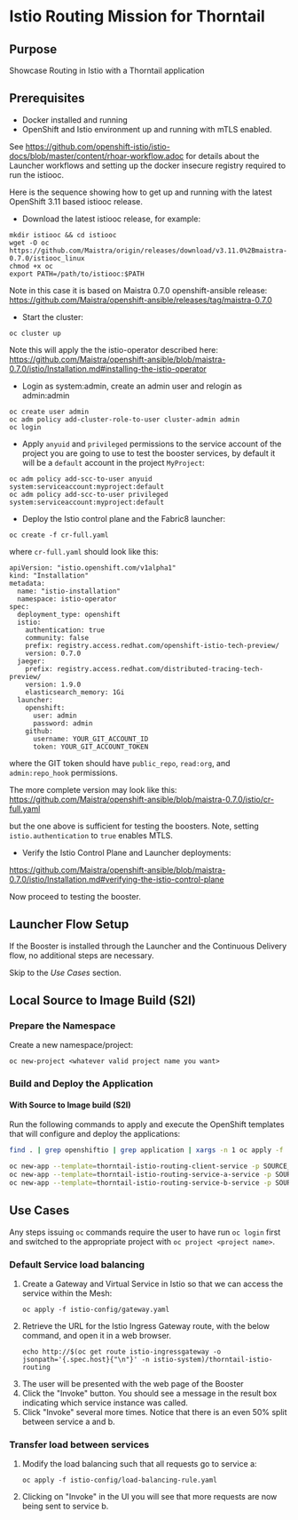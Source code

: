 # Istio Routing Mission for Thorntail

## Purpose

Showcase Routing in Istio with a Thorntail application

## Prerequisites

* Docker installed and running
* OpenShift and Istio environment up and running with mTLS enabled.

See https://github.com/openshift-istio/istio-docs/blob/master/content/rhoar-workflow.adoc for details about the Launcher workflows and setting up the docker insecure registry required to run the istiooc.

Here is the sequence showing how to get up and running with the latest OpenShift 3.11 based istiooc release.

- Download the latest istiooc release, for example:
```
mkdir istiooc && cd istiooc
wget -O oc https://github.com/Maistra/origin/releases/download/v3.11.0%2Bmaistra-0.7.0/istiooc_linux
chmod +x oc
export PATH=/path/to/istiooc:$PATH
```

Note in this case it is based on Maistra 0.7.0 openshift-ansible release:
https://github.com/Maistra/openshift-ansible/releases/tag/maistra-0.7.0

- Start the cluster:
```
oc cluster up
```

Note this will apply the the istio-operator described here:
https://github.com/Maistra/openshift-ansible/blob/maistra-0.7.0/istio/Installation.md#installing-the-istio-operator

- Login as system:admin, create an admin user and relogin as admin:admin
```
oc create user admin
oc adm policy add-cluster-role-to-user cluster-admin admin
oc login
```

- Apply `anyuid` and `privileged` permissions to the service account of the project you are going to use to test the booster services, by default it will be a `default` account in the project `MyProject`:

```
oc adm policy add-scc-to-user anyuid system:serviceaccount:myproject:default
oc adm policy add-scc-to-user privileged system:serviceaccount:myproject:default
```

- Deploy the Istio control plane and the Fabric8 launcher:

```
oc create -f cr-full.yaml
```

where `cr-full.yaml` should look like this:

```
apiVersion: "istio.openshift.com/v1alpha1"
kind: "Installation"
metadata:
  name: "istio-installation"
  namespace: istio-operator
spec:
  deployment_type: openshift
  istio:
    authentication: true
    community: false
    prefix: registry.access.redhat.com/openshift-istio-tech-preview/ 
    version: 0.7.0
  jaeger:
    prefix: registry.access.redhat.com/distributed-tracing-tech-preview/
    version: 1.9.0
    elasticsearch_memory: 1Gi
  launcher:
    openshift:
      user: admin
      password: admin
    github:
      username: YOUR_GIT_ACCOUNT_ID
      token: YOUR_GIT_ACCOUNT_TOKEN
```

where the GIT token should have `public_repo`, `read:org`, and `admin:repo_hook` permissions. 

The more complete version may look like this:
https://github.com/Maistra/openshift-ansible/blob/maistra-0.7.0/istio/cr-full.yaml

but the one above is sufficient for testing the boosters. Note, setting `istio.authentication` to `true` enables MTLS.

- Verify the Istio Control Plane and Launcher deployments:

https://github.com/Maistra/openshift-ansible/blob/maistra-0.7.0/istio/Installation.md#verifying-the-istio-control-plane

Now proceed to testing the booster.

## Launcher Flow Setup

If the Booster is installed through the Launcher and the Continuous Delivery flow, no additional steps are necessary.

Skip to the _Use Cases_ section.

## Local Source to Image Build (S2I)

### Prepare the Namespace

Create a new namespace/project:
```
oc new-project <whatever valid project name you want>
```

### Build and Deploy the Application

#### With Source to Image build (S2I)

Run the following commands to apply and execute the OpenShift templates that will configure and deploy the applications:
```bash
find . | grep openshiftio | grep application | xargs -n 1 oc apply -f

oc new-app --template=thorntail-istio-routing-client-service -p SOURCE_REPOSITORY_URL=https://github.com/wildfly-swarm-openshiftio-boosters/wfswarm-istio-routing -p SOURCE_REPOSITORY_REF=master -p SOURCE_REPOSITORY_DIR=routing-client
oc new-app --template=thorntail-istio-routing-service-a-service -p SOURCE_REPOSITORY_URL=https://github.com/wildfly-swarm-openshiftio-boosters/wfswarm-istio-routing -p SOURCE_REPOSITORY_REF=master -p SOURCE_REPOSITORY_DIR=routing-service-a
oc new-app --template=thorntail-istio-routing-service-b-service -p SOURCE_REPOSITORY_URL=https://github.com/wildfly-swarm-openshiftio-boosters/wfswarm-istio-routing -p SOURCE_REPOSITORY_REF=master -p SOURCE_REPOSITORY_DIR=routing-service-b
```

## Use Cases

Any steps issuing `oc` commands require the user to have run `oc login` first and switched to the appropriate project with `oc project <project name>`.

### Default Service load balancing

1. Create a Gateway and Virtual Service in Istio so that we can access the service within the Mesh:
    ```
    oc apply -f istio-config/gateway.yaml
    ```
2. Retrieve the URL for the Istio Ingress Gateway route, with the below command, and open it in a web browser.
    ```
    echo http://$(oc get route istio-ingressgateway -o jsonpath='{.spec.host}{"\n"}' -n istio-system)/thorntail-istio-routing
    ```
3. The user will be presented with the web page of the Booster
4. Click the "Invoke" button. You should see a message in the result box indicating which service instance was called.
5. Click "Invoke" several more times.
Notice that there is an even 50% split between service a and b.

### Transfer load between services

1. Modify the load balancing such that all requests go to service a:
    ```
    oc apply -f istio-config/load-balancing-rule.yaml
    ```
2. Clicking on "Invoke" in the UI you will see that more requests are now being sent to service b.
